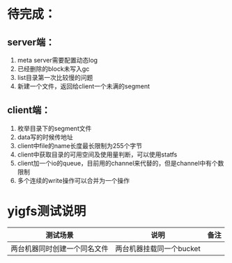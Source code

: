 # 待完成：
## server端：
1. meta server需要配置动态log
2. 已经删除的block未写入gc
3. list目录第一次比较慢的问题
4. 新建一个文件，返回给client一个未满的segment

## client端：
1. 枚举目录下的segment文件
2. data写的时候传地址
3. client中file的name长度最长限制为255个字节
4. client中获取目录的可用空间及使用量判断，可以使用statfs
5. client加一个io的queue，目前用的channel来代替的，但是channel中有个数限制
6. 多个连续的write操作可以合并为一个操作


# yigfs测试说明
|            测试场景          |          说明         |      备注      |
| --------------------------- | --------------------- |----------------|      
| 两台机器同时创建一个同名文件  | 两台机器挂载同一个bucket|                 |
